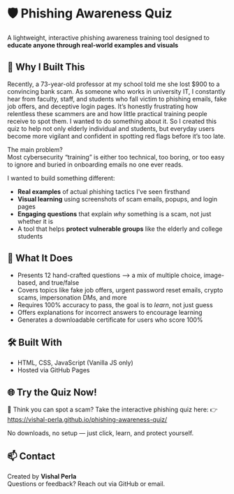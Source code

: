 # 🛡️ Phishing Awareness Quiz

A lightweight, interactive phishing awareness training tool designed to **educate anyone through real-world examples and visuals** 

## 📌 Why I Built This

Recently, a 73-year-old professor at my school told me she lost $900 to a convincing bank scam. As someone who works in university IT, I constantly hear from faculty, staff, and students who fall victim to phishing emails, fake job offers, and deceptive login pages. It’s honestly frustrating how relentless these scammers are and how little practical training people receive to spot them. I wanted to do something about it. So I created this quiz to help not only elderly individual and students, but everyday users become more vigilant and confident in spotting red flags before it’s too late. 

The main problem?  
Most cybersecurity “training” is either too technical, too boring, or too easy to ignore and buried in onboarding emails no one ever reads.

I wanted to build something different:  
- **Real examples** of actual phishing tactics I've seen firsthand  
- **Visual learning** using screenshots of scam emails, popups, and login pages  
- **Engaging questions** that explain *why* something is a scam, not just whether it is  
- A tool that helps **protect vulnerable groups** like the elderly and college students  

## 🧠 What It Does

- Presents 12 hand-crafted questions —> a mix of multiple choice, image-based, and true/false  
- Covers topics like fake job offers, urgent password reset emails, crypto scams, impersonation DMs, and more  
- Requires 100% accuracy to pass, the goal is to *learn*, not just guess  
- Offers explanations for incorrect answers to encourage learning 
- Generates a downloadable certificate for users who score 100%

## 🛠️ Built With

- HTML, CSS, JavaScript (Vanilla JS only)
- Hosted via GitHub Pages

## 🌐 Try the Quiz Now!
🎯 Think you can spot a scam?
Take the interactive phishing quiz here:
👉 https://vishal-perla.github.io/phishing-awareness-quiz/

No downloads, no setup — just click, learn, and protect yourself.

## 📫 Contact

Created by **Vishal Perla**  
Questions or feedback? Reach out via GitHub or email.

